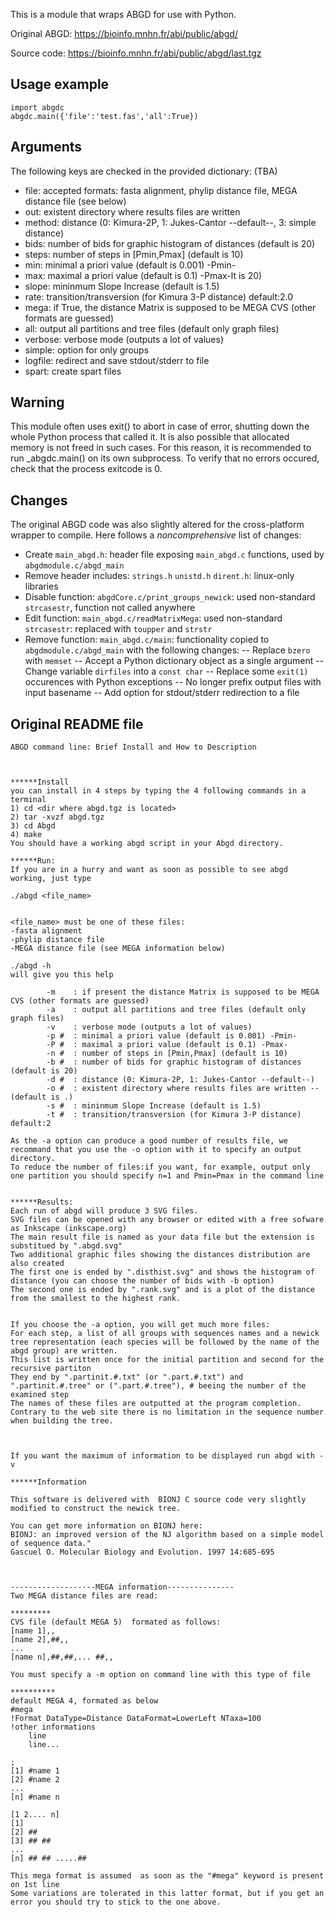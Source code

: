 
This is a module that wraps ABGD for use with Python.

Original ABGD:	https://bioinfo.mnhn.fr/abi/public/abgd/

Source code:	https://bioinfo.mnhn.fr/abi/public/abgd/last.tgz


## Usage example

```
import abgdc
abgdc.main({'file':'test.fas','all':True})
```

## Arguments

The following keys are checked in the provided dictionary: (TBA)

- file:		accepted formats: fasta alignment, phylip distance file, MEGA distance file (see below)
- out:		existent directory where results files are written
- method:	distance (0: Kimura-2P, 1: Jukes-Cantor --default--, 3: simple distance)
- bids:		number of bids for graphic histogram of distances (default is 20)
- steps:	number of steps in [Pmin,Pmax] (default is 10)
- min:		minimal a priori value (default is 0.001) -Pmin-
- max:		maximal a priori value (default is 0.1) -Pmax-lt is 20)
- slope:	mininmum Slope Increase (default is 1.5)
- rate:		transition/transversion (for Kimura 3-P distance) default:2.0
- mega:		if True, the distance Matrix is supposed to be MEGA CVS (other formats are guessed)
- all:		output all partitions and tree files (default only graph files)
- verbose:	verbose mode (outputs a lot of values)
- simple:		option for only groups
- logfile:	redirect and save stdout/stderr to file
- spart:		create spart files

## Warning

This module often uses exit() to abort in case of error, shutting down the whole Python process that called it.
It is also possible that allocated memory is not freed in such cases. For this reason,
it is recommended to run _abgdc.main() on its own subprocess.
To verify that no errors occured, check that the process exitcode is 0.

## Changes

The original ABGD code was also slightly altered for the cross-platform wrapper to compile. Here follows a *noncomprehensive* list of changes:

- Create `main_abgd.h`: header file exposing `main_abgd.c` functions, used by `abgdmodule.c/abgd_main`
- Remove header includes: `strings.h` `unistd.h` `dirent.h`: linux-only libraries
- Disable function: `abgdCore.c/print_groups_newick`: used non-standard `strcasestr`, function not called anywhere
- Edit function: `main_abgd.c/readMatrixMega`: used non-standard `strcasestr`: replaced with `toupper` and `strstr`
- Remove function: `main_abgd.c/main`: functionality copied to `abgdmodule.c/abgd_main` with the following changes:
-- Replace `bzero` with `memset`
-- Accept a Python dictionary object as a single argument
-- Change variable `dirfiles` into a `const char`
-- Replace some `exit(1)` occurences with Python exceptions
-- No longer prefix output files with input basename
-- Add option for stdout/stderr redirection to a file


## Original README file

```
ABGD command line: Brief Install and How to Description



******Install
you can install in 4 steps by typing the 4 following commands in a terminal
1) cd <dir where abgd.tgz is located>
2) tar -xvzf abgd.tgz
3) cd Abgd
4) make
You should have a working abgd script in your Abgd directory.

******Run:
If you are in a hurry and want as soon as possible to see abgd working, just type

./abgd <file_name>


<file_name> must be one of these files:
-fasta alignment
-phylip distance file
-MEGA distance file (see MEGA information below)

./abgd -h
will give you this help

		-m	  : if present the distance Matrix is supposed to be MEGA CVS (other formats are guessed)
		-a	  : output all partitions and tree files (default only graph files)
		-v	  : verbose mode (outputs a lot of values)
		-p #  : minimal a priori value (default is 0.001) -Pmin-
		-P #  : maximal a priori value (default is 0.1) -Pmax-
		-n #  : number of steps in [Pmin,Pmax] (default is 10)
		-b #  : number of bids for graphic histogram of distances (default is 20)
		-d #  : distance (0: Kimura-2P, 1: Jukes-Cantor --default--)
		-o #  : existent directory where results files are written --(default is .)
		-s #  : mininmum Slope Increase (default is 1.5)
		-t #  : transition/transversion (for Kimura 3-P distance) default:2

As the -a option can produce a good number of results file, we recommand that you use the -o option with it to specify an output directory.
To reduce the number of files:if you want, for example, output only one partition you should specify n=1 and Pmin=Pmax in the command line


******Results:
Each run of abgd will produce 3 SVG files.
SVG files can be opened with any browser or edited with a free sofware as Inkscape (inkscape.org)
The main result file is named as your data file but the extension is substitued by ".abgd.svg"
Two additional graphic files showing the distances distribution are also created
The first one is ended by ".disthist.svg" and shows the histogram of distance (you can choose the number of bids with -b option)
The second one is ended by ".rank.svg" and is a plot of the distance from the smallest to the highest rank.


If you choose the -a option, you will get much more files:
For each step, a list of all groups with sequences names and a newick tree representation (each species will be followed by the name of the abgd group) are written.
This list is written once for the initial partition and second for the recursive partiton
They end by ".partinit.#.txt" (or ".part.#.txt") and ".partinit.#.tree" or (".part.#.tree"), # beeing the number of the examined step
The names of these files are outputted at the program completion.
Contrary to the web site there is no limitation in the sequence number when building the tree.



If you want the maximum of information to be displayed run abgd with -v

******Information

This software is delivered with  BIONJ C source code very slightly modified to construct the newick tree.

You can get more information on BIONJ here:
BIONJ: an improved version of the NJ algorithm based on a simple model of sequence data."
Gascuel O. Molecular Biology and Evolution. 1997 14:685-695



-------------------MEGA information---------------
Two MEGA distance files are read:

*********
CVS file (default MEGA 5)  formated as follows:
[name 1],,
[name 2],##,,
...
[name n],##,##,... ##,,

You must specify a -m option on command line with this type of file

**********
default MEGA 4, formated as below
#mega
!Format DataType=Distance DataFormat=LowerLeft NTaxa=100
!other informations
	line
	line...

;
[1] #name 1
[2] #name 2
...
[n] #name n

[1 2.... n]
[1]
[2] ##
[3] ## ##
...
[n] ## ## .....##

This mega format is assumed  as soon as the "#mega" keyword is present on 1st line
Some variations are tolerated in this latter format, but if you get an error you should try to stick to the one above.
```
